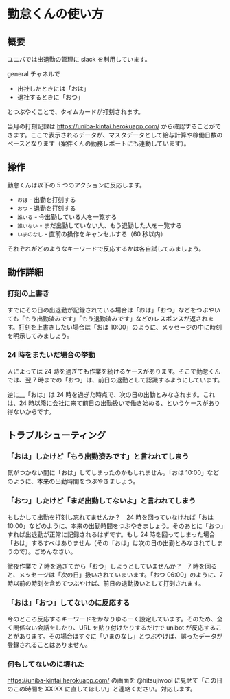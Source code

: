 # 勤怠くんの使い方

## 概要

ユニバでは出退勤の管理に slack を利用しています。

general チャネルで

- 出社したときには「おは」
- 退社するときに「おつ」

とつぶやくことで、タイムカードが打刻されます。

当月の打刻記録は https://uniba-kintai.herokuapp.com/ から確認することができます。ここで表示されるデータが、マスタデータとして給与計算や稼働日数のベースとなります（案件くんの勤務レポートにも連動しています）。

## 操作

勤怠くんは以下の 5 つのアクションに反応します。

-  `おは` - 出勤を打刻する
-  `おつ` - 退勤を打刻する
- `誰いる` - 今出勤している人を一覧する
- `誰いない` - まだ出勤していない人、もう退勤した人を一覧する
- `いまのなし` - 直前の操作をキャンセルする（60 秒以内）

それぞれがどのようなキーワードで反応するかは各自試してみましょう。

## 動作詳細

### 打刻の上書き

すでにその日の出退勤が記録されている場合は「おは」「おつ」などをつぶやいても「もう出勤済みです」「もう退勤済みです」などのレスポンスが返されます。打刻を上書きしたい場合は「おは 10:00」のように、メッセージの中に時刻を明示してみましょう。

### 24 時をまたいだ場合の挙動

人によっては 24 時を過ぎても作業を続けるケースがあります。そこで勤怠くんでは、翌 7 時までの「おつ」は、前日の退勤として認識するようにしています。

逆に__「おは」は 24 時を過ぎた時点で、次の日の出勤とみなされます。これは、24 時以降に会社に来て前日の出勤扱いで働き始める、というケースがあり得ないからです。

## トラブルシューティング

### 「おは」したけど「もう出勤済みです」と言われてしまう

気がつかない間に「おは」してしまったのかもしれません。「おは 10:00」などのように、本来の出勤時間をつぶやきましょう。

### 「おつ」したけど「まだ出勤してないよ」と言われてしまう

もしかして出勤を打刻し忘れてませんか？　24 時を回っていなければ「おは 10:00」などのように、本来の出勤時間をつぶやきましょう。そのあとに「おつ」すれば出退勤が正常に記録されるはずです。もし 24 時を回ってしまった場合「おは」するすべはありません（その「おは」は次の日の出勤とみなされてしまうので）。ごめんなさい。

徹夜作業で 7 時を過ぎてから「おつ」しようとしていませんか？　7 時を回ると、メッセージは「次の日」扱いされていまいます。「おつ 06:00」のように、7時以前の時刻を含めてつぶやけば、前日の退勤扱いとして打刻されます。

### 「おは」「おつ」してないのに反応する

今のところ反応するキーワードをかなりゆるーく設定しています。そのため、全く関係ない会話をしたり、URL を貼り付けたりするだけで unibot が反応することがあります。その場合はすぐに「いまのなし」とつぶやけば、誤ったデータが登録されることはありません。

### 何もしてないのに壊れた

https://uniba-kintai.herokuapp.com/ の画面を @hitsujiwool に見せて「この日のこの時間を  XX:XX に直してほしい」と連絡ください。対応します。